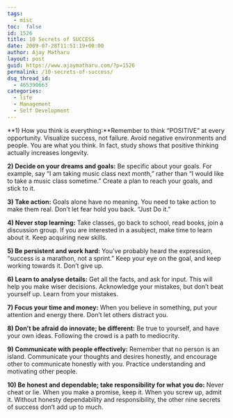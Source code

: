 ```yaml
---
tags: 
  - misc
toc:  false
id: 1526
title: 10 Secrets of SUCCESS
date: 2009-07-28T11:51:19+00:00
author: Ajay Matharu
layout: post
guid: https://www.ajaymatharu.com/?p=1526
permalink: /10-secrets-of-success/
dsq_thread_id:
  - 465390663
categories:
  - life
  - Management
  - Self Development
---
```

**1) How you think is everything:**Remember to think &#8220;POSITIVE&#8221; at every opportunity. Visualize success, not failure. Avoid negative environments and people. You are what you think. In fact, study shows that positive thinking actually increases longevity.

**2) Decide on your dreams and goals:** Be specific about your goals. For example, say &#8220;I am taking music class next month,&#8221; rather than &#8220;I would like to take a music class sometime.&#8221; Create a plan to reach your goals, and stick to it.

**3) Take action:** Goals alone have no meaning. You need to take action to make them real. Don&#8217;t let fear hold you back. &#8220;Just Do it.&#8221;

**4) Never stop learning:** Take classes, go back to school, read books, join a discussion group. If you are interested in a asubject, make time to learn about it. Keep acquiring new skills.

**5) Be persistent and work hard:** You&#8217;ve probably heard the expression, &#8220;success is a marathon, not a sprint.&#8221; Keep your eye on the goal, and keep working towards it. Don&#8217;t give up.

**6) Learn to analyse details:** Get all the facts, and ask for input. This will help you make wiser decisions. Acknowledge your mistakes, but don&#8217;t beat yourself up. Learn from your mistakes.

**7) Focus your time and money:** When you believe in something, put your attention and energy there. Don&#8217;t let others distract you.

**8) Don&#8217;t be afraid do innovate; be different:** Be true to yourself, and have your own ideas. Following the crowd is a path to mediocrity.

**9) Communicate with people effectively:** Remember that no person is an island. Communicate your thoughts and desires honestly, and encourage other to communicate honestly with you. Practice understanding and motivating other people.

**10) Be honest and dependable; take responsibility for what you do:** Never cheat or lie. When you make a promise, keep it. When you screw up, admit it. Without honesty dependability and responsibility, the other nine secrets of success don&#8217;t add up to much.
